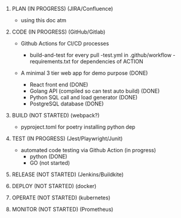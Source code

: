 1. PLAN (IN PROGRESS)
    (JIRA/Confluence)
    - using this doc atm

2. CODE (IN PROGRESS)
    (GitHub/Gitlab)
    - Github Actions for CI/CD processes 
        - build-and-test for every pull
            -test.yml in .github/workflow
            -requirements.txt for dependencies of ACTION

    - A minimal 3 tier web app for demo purpose (DONE)
        - React front end (DONE)
        - Golang API (compiled so can test auto build) (DONE)
        - Python SQL call and load generator (DONE)
        - PostgreSQL database (DONE)

3. BUILD (NOT STARTED)
    (webpack?)
    - pyproject.toml for poetry installing python dep

4. TEST (IN PROGRESS)
    (Jest/Playwright/Junit)
    - automated code testing via Github Action (in progress)
        - python (DONE)
        - GO (not started)

5. RELEASE (NOT STARTED)
    (Jenkins/Buildkite)

6. DEPLOY (NOT STARTED)
    (docker)

7. OPERATE (NOT STARTED)
    (kubernetes)

8. MONITOR (NOT STARTED)
    (Prometheus)
